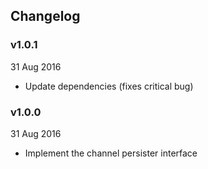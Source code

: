 ## Changelog

### v1.0.1
31 Aug 2016

* Update dependencies (fixes critical bug)

### v1.0.0
31 Aug 2016

* Implement the channel persister interface
